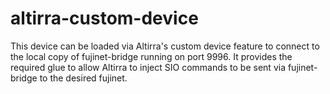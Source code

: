 # altirra-custom-device

This device can be loaded via Altirra's custom device feature to connect to the local copy of fujinet-bridge running on port 9996. It provides the required glue to allow Altirra to inject SIO commands to be sent via fujinet-bridge to the desired fujinet.

